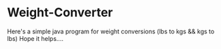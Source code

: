 # Weight-Converter

Here's a simple java program for weight conversions (lbs to kgs && kgs to lbs)
Hope it helps....
